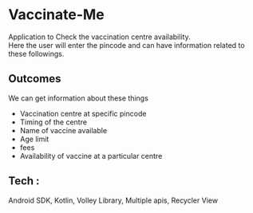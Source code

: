 # Vaccinate-Me
Application to Check the vaccination centre availability.</br>
Here the user will enter the pincode and can have information related to these followings.

## Outcomes
We can get information about these things </br>
- Vaccination centre at specific pincode </br>
- Timing of the centre </br>
- Name of vaccine available </br>
- Age limit </br>
- fees </br>
- Availability of vaccine at a particular centre </br>

## Tech : 
Android SDK, Kotlin, Volley Library, Multiple apis, Recycler View
